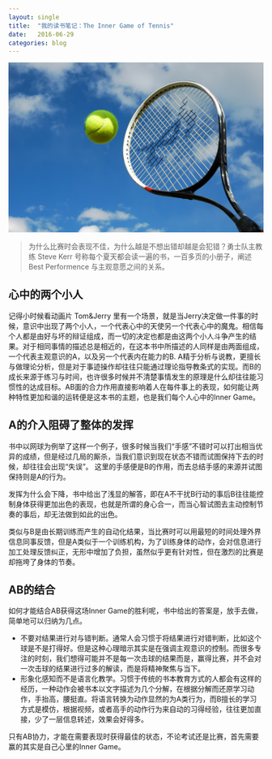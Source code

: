 ```yaml
---
layout: single
title:  "我的读书笔记：The Inner Game of Tennis"
date:   2016-06-29
categories: blog
---
```


![tennis game](/images/bigstock-Tennis-4996559.jpg)

> 为什么比赛时会表现不佳，为什么越是不想出错却越是会犯错？勇士队主教练 Steve Kerr 号称每个夏天都会读一遍的书，一百多页的小册子，阐述 Best Performence 与主观意愿之间的关系。



## 心中的两个小人

记得小时候看动画片 Tom&Jerry 里有一个场景，就是当Jerry决定做一件事的时候，意识中出现了两个小人，一个代表心中的天使另一个代表心中的魔鬼。相信每个人都是由好与坏的辩证组成，而一切的决定也都是由这两个小人斗争产生的结果。对于相同事情的描述总是相近的，在这本书中所描述的人同样是由两面组成，一个代表主观意识的A，以及另一个代表内在能力的B. A精于分析与说教，更擅长与做理论分析，但是对于事迹操作却往往只能通过理论指导教条式的实现。而B的成长来源于练习与时间，也许很多时候并不清楚事情发生的原理是什么却往往能习惯性的达成目标。AB面的合力作用直接影响着人在每件事上的表现，如何能让两种特性更加和谐的运转便是这本书的主题，也是我们每个人心中的Inner Game。



## A的介入阻碍了整体的发挥

书中以网球为例举了这样一个例子，很多时候当我们“手感”不错时可以打出相当优异的成绩，但是经过几局的厮杀，当我们意识到现在状态不错而试图保持下去的时候，却往往会出现“失误”。 这里的手感便是B的作用，而去总结手感的来源并试图保持则是A的行为。

发挥为什么会下降，书中给出了浅显的解答，即在A不干扰B行动的事后B往往能控制身体获得更加出色的表现，也就是所谓的身心合一，而当心智试图去主动控制节奏的事后，却无法做到如此的出色。

类似与B是由长期训练而产生的自动化结果，当比赛时可以用最短的时间处理外界信息同事反馈，但是A类似于一个训练机构，为了训练身体的动作，会对信息进行加工处理反馈纠正，无形中增加了负担，虽然似乎更有针对性，但在激烈的比赛是却拖垮了身体的节奏。

##  AB的结合

如何才能结合AB获得这场Inner Game的胜利呢，书中给出的答案是，放手去做，简单地可以归纳为几点。

* 不要对结果进行对与错判断。通常人会习惯于将结果进行对错判断，比如这个球是不是打得好。但是这种心理暗示其实是在强调主观意识的控制。而很多专注的时刻，我们想得可能并不是每一次击球的结果而是，赢得比赛，并不会对一次击球的结果进行过多的解读，而是将精神聚焦与当下。
* 形象化感知而不是语言化教学。习惯于传统的书本教育方式的人都会有这样的经历，一种动作会被书本以文字描述为几个分解，在根据分解而还原学习动作，手抬高，腰挺直。将语言转换为动作显然的为A类行为，而B擅长的学习方式是模仿，根据视频，或者高手的动作行为来自动的习得经验，往往更加直接，少了一层信息转述，效果会好得多。



只有AB协力，才能在需要表现时获得最佳的状态，不论考试还是比赛，首先需要赢的其实是自己心里的Inner Game。
